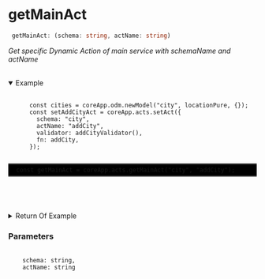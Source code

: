 # getMainAct

```ts
 getMainAct: (schema: string, actName: string)
```

_Get specific Dynamic Action of main service with schemaName and actName_

</br>
<details open>
 <summary>
  Example
  </summary>
  <pre>
    <code class="language-ts" style="padding: 0;">
      const cities = coreApp.odm.newModel("city", locationPure, {});
      const setAddCityAct = coreApp.acts.setAct({
        schema: "city",
        actName: "addCity",
        validator: addCityValidator(),
        fn: addCity,
      });
      <p style="border: 2px solid gray; border-right: transparent; border-left: transparent; padding: 5px 1rem; background-color: #000000" >const getMainAct = coreApp.acts.getMainAct("city", "addCity");</p>
    </code>
  </pre>
</details>

<details>
  <summary>
    Return Of Example
  </summary>
  <pre>
    <code class="language-json" style="padding: 0;">
{
  "validator": {
    "type": "object",
    "schema": {
      "set": {
        "type": "object",
        "schema": {
          "name": {
            "type": "string",
            "schema": null
          },
          "population": {
            "type": "number",
            "schema": null
          },
          "abb": {
            "type": "string",
            "schema": null
          },
          "isCapital": {
            "type": "boolean",
            "schema": null
          },
          "country": {
            "type": "union",
            "schema": null
          }
        }
      },
      "get": {
        "type": "object",
        "schema": {
          "_id": {
            "type": "enums",
            "schema": {
              "0": 0,
              "1": 1
            }
          },
          "name": {
            "type": "enums",
            "schema": {
              "0": 0,
              "1": 1
            }
          },
          "population": {
            "type": "enums",
            "schema": {
              "0": 0,
              "1": 1
            }
          },
          "abb": {
            "type": "enums",
            "schema": {
              "0": 0,
              "1": 1
            }
          },
          "country": {
            "type": "object",
            "schema": {
              "_id": {
                "type": "enums",
                "schema": {
                  "0": 0,
                  "1": 1
                }
              },
              "name": {
                "type": "enums",
                "schema": {
                  "0": 0,
                  "1": 1
                }
              },
              "population": {
                "type": "enums",
                "schema": {
                  "0": 0,
                  "1": 1
                }
              },
              "abb": {
                "type": "enums",
                "schema": {
                  "0": 0,
                  "1": 1
                }
              }
            }
          },
          "users": {
            "type": "object",
            "schema": {
              "_id": {
                "type": "enums",
                "schema": {
                  "0": 0,
                  "1": 1
                }
              },
              "name": {
                "type": "enums",
                "schema": {
                  "0": 0,
                  "1": 1
                }
              },
              "age": {
                "type": "enums",
                "schema": {
                  "0": 0,
                  "1": 1
                }
              }
            }
          },
          "lovedByUser": {
            "type": "object",
            "schema": {
              "_id": {
                "type": "enums",
                "schema": {
                  "0": 0,
                  "1": 1
                }
              },
              "name": {
                "type": "enums",
                "schema": {
                  "0": 0,
                  "1": 1
                }
              },
              "age": {
                "type": "enums",
                "schema": {
                  "0": 0,
                  "1": 1
                }
              }
            }
          }
        }
      }
    }
  },
  "validationRunType": "assert"
}
    </code>
  </pre>
</details>

<h3>Parameters</h3>
<pre>
  <code class="language-ts" style="padding: 0; margin-top: 12px; margin-top: -18px;">
    schema: string,
    actName: string
  </code>
</pre>
